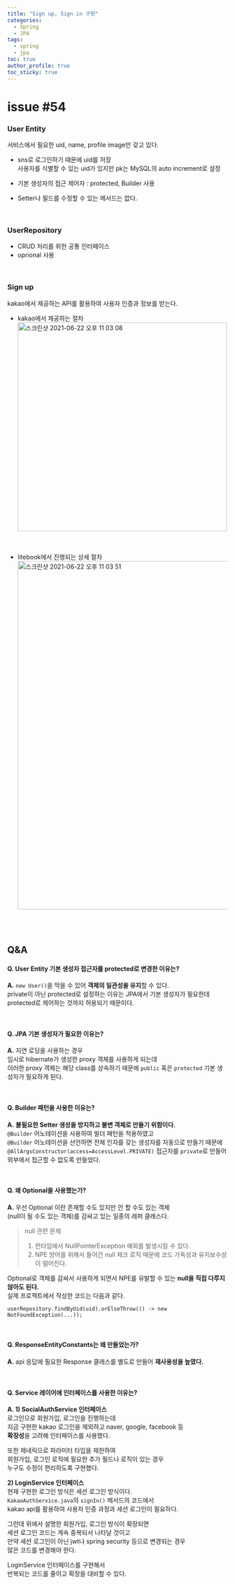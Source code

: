 ```yaml
---
title: "Sign up, Sign in 구현"    
categories:
  - Spring
  - JPA
tags:
  - spring 
  - jpa
toc: true
author_profile: true
toc_sticky: true
--- 
```


# issue #54

### User Entity

서비스에서 필요한 uid, name, profile image만 갖고 있다.

* sns로 로그인하기 때문에 uid를 저장       
  사용자를 식별할 수 있는 uid가 있지만 pk는 MySQL의 auto increment로 설정

* 기본 생성자의 접근 제어자 : protected, Builder 사용

* Setter나 필드를 수정할 수 있는 메서드는 없다.

<br />    

### UserRepository

* CRUD 처리를 위한 공통 인터페이스
* oprional 사용

<br />      

### Sign up

kakao에서 제공하는 API를 활용하여 사용자 인증과 정보를 받는다.

* kakao에서 제공하는 절차   
  <img width="478" alt="스크린샷 2021-06-22 오후 11 03 08" src="https://user-images.githubusercontent.com/33855307/122938801-05340e80-d3ae-11eb-9982-cee8d0770faa.png">

<br />    

* litebook에서 진행되는 상세 절차     
  <img width="797" alt="스크린샷 2021-06-22 오후 11 03 51" src="https://user-images.githubusercontent.com/33855307/122938920-1f6dec80-d3ae-11eb-8262-2e43074ca000.png">

<br />       
<br />       

## Q&A

#### Q. User Entity 기본 생성자 접근자를 protected로 변경한 이유는?

**A.** `new User()`을 막을 수 있어 **객체의 일관성을 유지**할 수 있다.                 
private이 아닌 protected로 설정하는 이유는 JPA에서 기본 생성자가 필요한데                
protected로 제어하는 것까지 허용되기 때문이다.     

<br />         


#### Q. JPA 기본 생성자가 필요한 이유는?   

**A.** 지연 로딩을 사용하는 경우      
임시로 hibernate가 생성한 proxy 객체를 사용하게 되는데        
이러한 proxy 객체는 해당 class를 상속하기 때문에 `public` 혹은 `protected` 기본 생성자가 필요하게 된다.           


<br />         

#### Q. Builder 패턴을 사용한 이유는?

**A.** **불필요한 Setter 생성을 방지하고 불변 객체로 만들기 위함이다.**               
`@Builder` 어노테이션을 사용하여 빌더 패턴을 적용하였고              
`@Builder` 어노테이션을 선언하면 전체 인자를 갖는 생성자를 자동으로 만들기 때문에               
`@AllArgsConstructor(access=AccessLevel.PRIVATE)` 접근자를 `private`로 만들어              
외부에서 접근할 수 없도록 만들었다.

<br />      

#### Q. 왜 Optional을 사용했는가?

**A.** 우선 Optional 이란 존재할 수도 있지만 안 할 수도 있는 객체           
(null이 될 수도 있는 객체)를 감싸고 있는 일종의 래퍼 클래스다.

> null 관련 문제
> 1) 런타임에서 NullPointerException 예외를 발생시킬 수 있다.
> 2) NPE 방어를 위해서 들어간 null 체크 로직 때문에 코드 가독성과 유지보수성이 떨어진다.

Optional로 객체를 감싸서 사용하게 되면서 NPE를 유발할 수 있는 **null을 직접 다루지 않아도 된다.**              
실제 프로젝트에서 작성한 코드는 다음과 같다.

```
userRepository.findByUid(uid).orElseThrow(() -> new NotFoundException(...));
```

<br />            

#### Q. ResponseEntityConstants는 왜 만들었는가?

**A.** api 응답에 필요한 Response 클래스를 별도로 만들어 **재사용성을 높였다.**

<br />     

#### Q. Service 레이어에 인터페이스를 사용한 이유는?     

**A. 1) SocialAuthService 인터페이스**         
로그인으로 회원가입, 로그인을 진행하는데                
지금 구현한 kakao 로그인을 제외하고 naver, google, facebook 등                
**확장성**을 고려해 인터페이스를 사용했다.

또한 제네릭으로 파라미터 타입을 제한하여              
회원가입, 로그인 로직에 필요한 추가 필드나 로직이 있는 경우           
누구도 수정이 편리하도록 구현했다.   


**2) LoginService 인터페이스**            
현재 구현한 로그인 방식은 세션 로그인 방식이다.                 
`KakaoAuthService.java`의 `signIn()` 메서드의 코드에서                   
kakao api를 활용하여 사용자 인증 과정과 세션 로그인이 필요하다.                

그런데 위에서 설명한 회원가입, 로그인 방식이 확장되면    
세션 로그인 코드는 계속 중복되서 나타날 것이고    
만약 세션 로그인이 아닌 jwt나 spring security 등으로 변경되는 경우     
많은 코드를 변경해야 한다.    

LoginService 인터페이스를 구현해서   
반복되는 코드를 줄이고 확장을 대비할 수 있다.

